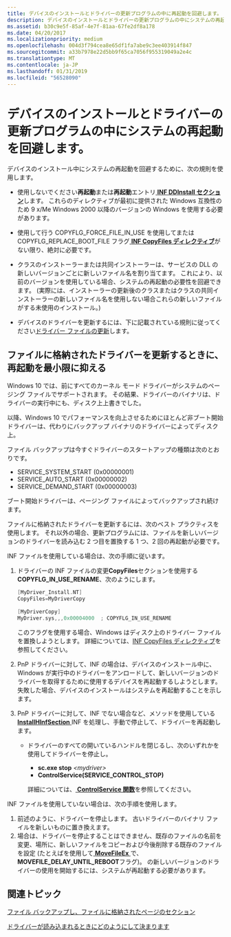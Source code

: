 ```yaml
---
title: デバイスのインストールとドライバーの更新プログラムの中に再起動を回避します。
description: デバイスのインストールとドライバーの更新プログラムの中にシステムの再起動を回避します。
ms.assetid: b30c9e5f-85af-4e7f-81aa-67fe2df8a178
ms.date: 04/20/2017
ms.localizationpriority: medium
ms.openlocfilehash: 004d3f794cea8e65df1fa7abe9c3ee403914f847
ms.sourcegitcommit: a33b7978e22d5bb9f65ca7056f955319049a2e4c
ms.translationtype: MT
ms.contentlocale: ja-JP
ms.lasthandoff: 01/31/2019
ms.locfileid: "56528090"
---
```

# <a name="avoiding-system-restarts-during-device-installations-and-driver-updates"></a>デバイスのインストールとドライバーの更新プログラムの中にシステムの再起動を回避します。


デバイスのインストール中にシステムの再起動を回避するために、次の規則を使用します。

-   使用しないでください**再起動**または**再起動**エントリ[ **INF DDInstall セクション**](inf-ddinstall-section.md)します。 これらのディレクティブが最初に提供された Windows 互換性のため 9 x/Me Windows 2000 以降のバージョンの Windows を使用する必要があります。

-   使用して行う COPYFLG_FORCE_FILE_IN_USE を使用してまたは COPYFLG_REPLACE_BOOT_FILE フラグ[ **INF CopyFiles ディレクティブ**](inf-copyfiles-directive.md)がない限り、絶対に必要です。

-   クラスのインストーラーまたは共同インストーラーは、サービスの DLL の新しいバージョンごとに新しいファイル名を割り当てます。 これにより、以前のバージョンを使用している場合、システムの再起動の必要性を回避できます。 (実際には、インストーラーの更新後のクラスまたはクラスの共同インストーラーの新しいファイル名を使用しない場合これらの新しいファイルがする未使用のインストール。)

-   デバイスのドライバーを更新するには、下に記載されている規則に従ってください[ドライバー ファイルの更新](updating-driver-files.md)します。

## <a name="minimizing-restarts-when-updating-file-backed-drivers"></a>ファイルに格納されたドライバーを更新するときに、再起動を最小限に抑える


Windows 10 では、前にすべてのカーネル モード ドライバーがシステムのページング ファイルでサポートされます。 その結果、ドライバーのバイナリは、ドライバーの実行中にも、ディスク上上書きでした。

以降、Windows 10 でパフォーマンスを向上させるためにほとんど非ブート開始ドライバーは、代わりにバックアップ バイナリのドライバーによってディスク上。

ファイル バックアップは今すぐドライバーのスタートアップの種類は次のとおりです。

-   SERVICE_SYSTEM_START (0x00000001)
-   SERVICE_AUTO_START (0x00000002)
-   SERVICE_DEMAND_START (0x00000003)

ブート開始ドライバーは、ページング ファイルによってバックアップされ続けます。

ファイルに格納されたドライバーを更新するには、次のベスト プラクティスを使用します。 それ以外の場合、更新プログラムには、ファイルを新しいバージョンのドライバーを読み込む 2 つ目を置換する 1 つ、2 回の再起動が必要です。

INF ファイルを使用している場合は、次の手順に従います。

1.  ドライバーの INF ファイルの変更**CopyFiles**セクションを使用する**COPYFLG_IN_USE_RENAME**、次のようにします。

    ```cpp
    [MyDriver_Install.NT]
    CopyFiles=MyDriverCopy
     
    [MyDriverCopy]
    MyDriver.sys,,,0x00004000  ; COPYFLG_IN_USE_RENAME
    ```

    このフラグを使用する場合、Windows はディスク上のドライバー ファイルを置換しようとします。 詳細については、[INF CopyFiles ディレクティブ](inf-copyfiles-directive.md)を参照してください。

2.  PnP ドライバーに対して、INF の場合は、デバイスのインストール中に、Windows が実行中のドライバーをアンロードして、新しいバージョンのドライバーを取得するために使用するデバイスを再起動するしようとします。 失敗した場合、デバイスのインストールはシステムを再起動することを示します。
3.  PnP ドライバーに対して、INF でない場合など、メソッドを使用している[ **InstallHInfSection** ](https://msdn.microsoft.com/library/windows/desktop/aa376957) INF を処理し、手動で停止して、ドライバーを再起動します。
    -   ドライバーのすべての開いているハンドルを閉じるし、次のいずれかを使用してドライバーを停止し。

        -   **sc.exe stop** *&lt;mydriver&gt;*
        -   **ControlService(SERVICE_CONTROL_STOP)**

        詳細については、[ **ControlService 関数**](https://msdn.microsoft.com/library/windows/desktop/ms682108)を参照してください。

INF ファイルを使用していない場合は、次の手順を使用します。

1.  前述のように、ドライバーを停止します。 古いドライバーのバイナリ ファイルを新しいものに置き換えます。
2.  場合は、ドライバーを停止することはできません、既存のファイルの名前を変更、場所に、新しいファイルをコピーおよび今後削除する既存のファイルを設定 (たとえばを使用して[ **MoveFileEx** ](https://msdn.microsoft.com/library/windows/desktop/aa365240)で、 **MOVEFILE_DELAY_UNTIL_REBOOT**フラグ)。 の新しいバージョンのドライバーの使用を開始するには、システムが再起動する必要があります。

## <a name="related-topics"></a>関連トピック


[ファイル バックアップし、ファイルに格納されたページのセクション](https://msdn.microsoft.com/library/windows/hardware/ff545754)

[ドライバーが読み込まれるときにどのようにして決まります](https://msdn.microsoft.com/library/windows/hardware/ff557272)

 

 







